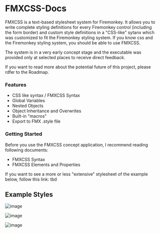 # FMXCSS-Docs

FMXCSS is a text-based stylesheet system
for Firemonkey. It allows you to write 
complete styling definitions for every
Firemonkey control (including the form
border) and custom style definitions in a
"CSS-like" sytanx which was customized to
fit the Firemonkey styling system. If
you know css and the Firemonkey styling
system, you should be able to use FMXCSS.

The system is in a very early concept stage
and the executable was provided only at
selected places to receive direct feedback.

If you want to read more about the potential 
future of this project, please rdfer to
the Roadmap. 

### Features

- CSS like syntax / FMXCSS Syntax
- Global Variables
- Nested Objects
- Object Inheritance and Overwrites
- Built-in "macros"
- Export to FMX .style file

### Getting Started

Before you use the FMXCSS concept
application, I recommend reading following 
documents:

- FMXCSS Syntax
- FMXCSS Elements and Properties

If you want to see a more or less "extensive" 
stylesheet of the example below, follow
this link: tbd

## Example Styles

![image](https://user-images.githubusercontent.com/37949266/204068613-835eca3e-6cc5-4f13-96d8-0cb9db25a2e4.png)

![image](https://user-images.githubusercontent.com/37949266/204068627-2b862b34-1f3e-4cb1-9cd3-f8f3909e0c7b.png)

![image](https://user-images.githubusercontent.com/37949266/204068631-461025e9-11ab-43dd-a0cf-dc2dd3ff25c9.png)
